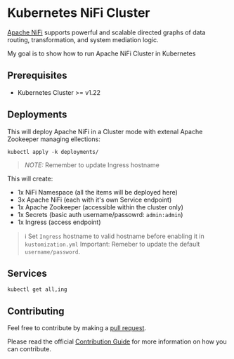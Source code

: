 # Kubernetes NiFi Cluster

[Apache NiFi](https://nifi.apache.org/) supports powerful and scalable directed graphs of data routing, transformation, and system mediation logic.

My goal is to show how to run Apache NiFi Cluster in Kubernetes

## Prerequisites

- Kubernetes Cluster >= v1.22

## Deployments

This will deploy Apache NiFi in a Cluster mode with extenal Apache Zookeeper managing ellections:

```shell
kubectl apply -k deployments/
```

> *NOTE:* Remember to update Ingress hostname

This will create:

- 1x NiFi Namespace (all the items will be deployed here)
- 3x Apache NiFi (each with it's own Service endpoint)
- 1x Apache Zookeeper (accessible within the cluster only)
- 1x Secrets (basic auth username/passowrd: `admin:admin`)
- 1x Ingress (access endpoint)

> :information_source: Set `Ingress` hostname to valid hostname before enabling it in `kustomization.yml`
> Important: Remeber to update the default `username/password`.

## Services

```shell
kubectl get all,ing
```

## Contributing

Feel free to contribute by making a [pull request](https://github.com/saidsef/k8s-nifi-cluster/pulls).

Please read the official [Contribution Guide](./CONTRIBUTING.md) for more information on how you can contribute.
